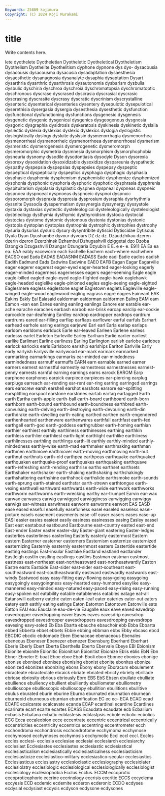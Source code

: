 ```yaml
---
Keywords: 25809 kojimura
Copyright: (C) 2024 Koji Murakami
---
```


# title

Write contents here.



lete dyothelete Dyotheletian
Dyotheletic Dyotheletical Dyotheletism Dyothelism Dyothelite Dyothelitism dyphone dypnone dys dys-
dysacousia dysacousis dysacousma dysacusia dysadaptation dysaesthesia dysaesthetic dysanagnosia dysanalyte dysaphia
dysaptation Dysart dysarthria dysarthric dysarthrosis dysautonomia dysbarism dysbulia dysbulic dyschiria
dyschroa dyschroia dyschromatopsia dyschromatoptic dyschronous dyscrase dyscrased dyscrasia dyscrasial dyscrasic
dyscrasing dyscrasite dyscrasy dyscratic dyscrinism dyscrystalline dysenteric dysenterical dysenteries dysentery
dysepulotic dysepulotical dyserethisia dysergasia dysergia dysesthesia dysesthetic dysfunction dysfunctional dysfunctioning
dysfunctions dysgenesic dysgenesis dysgenetic dysgenic dysgenical dysgenics dysgeogenous dysgnosia dysgonic
dysgraphia dysidrosis dyskeratosis dyskinesia dyskinetic dyslalia dyslectic dyslexia dyslexias dyslexic
dyslexics dyslogia dyslogistic dyslogistically dyslogy dysluite dyslysin dysmenorrhagia dysmenorrhea dysmenorrheal
dysmenorrheic dysmenorrhoea dysmenorrhoeal dysmerism dysmeristic dysmerogenesis dysmerogenetic dysmeromorph dysmeromorphic dysmetria
dysmnesia dysmorphism dysmorphophobia dysneuria dysnomy dysodile dysodontiasis dysodyle Dyson dysorexia
dysorexy dysoxidation dysoxidizable dysoxidize dyspareunia dyspathetic dyspathy dyspepsia dyspepsias dyspepsies
dyspepsy dyspeptic dyspeptical dyspeptically dyspeptics dysphagia dysphagic dysphasia dysphasic dysphemia
dysphemism dysphemistic dysphemize dysphemized dysphonia dysphonic dysphoria dysphoric dysphotic dysphrasia
dysphrenia dyspituitarism dysplasia dysplastic dyspnea dyspneal dyspneas dyspneic dyspnoea dyspnoeal
dyspnoeas dyspnoeic dyspnoi dyspnoic dysporomorph dyspraxia dysprosia dysprosium dysraphia dysrhythmia
dyssnite Dyssodia dysspermatism dyssynergia dyssynergy dyssystole dystaxia dystaxias dystectic dysteleological
dysteleologically dysteleologist dysteleology dysthymia dysthymic dysthyroidism dystocia dystocial dystocias dystome
dystomic dystomous dystonia dystonias dystonic dystopia dystopian dystopias dystrophia dystrophic
dystrophies dystrophy dysuria dysurias dysuric dysury dysyntribite dytiscid Dytiscidae Dytiscus
Dyula Dyun Dyushambe dyvour dyvours DZ dz dz. Dzaudzhikau dzeren
dzerin dzeron Dzerzhinsk Dzhambul Dzhugashvili dziggetai dzo Dzoba Dzongka Dzugashvili
Dzungar Dzungaria Dzyubin E E. e e- e. E911 EA
Ea ea ea. EAA eably eaceworm each Eachelle Eachern each-where
eachwhere EACSO ead Eada EADAS EADASNM EADASS Eade eadi Eadie
eadios eadish Eadith Eadmund Eads Eadwina Eadwine EAEO EAFB Eagan
Eagar Eagarville eager eagerer eagerest eager-eyed eager-hearted eager-looking eagerly eager-minded
eagerness eagernesses eagers eager-seeming Eagle eagle eagle-billed eagled eagle-eyed eagle-flighted
eagle-hawk eaglehawk eagle-headed eaglelike eagle-pinioned eagles eagle-seeing eagle-sighted Eaglesmere eagless
eaglestone eaglet Eagletown eaglets Eagleville eagle-winged eagle-wood eaglewood eagling eagrass
eagre eagres Eaineant EAK Eakins Eakly Eal Ealasaid ealderman ealdorman
ealdormen Ealing EAM eam Eamon -ean ean Eanes eaning eanling
eanlings Eanore ear earable ear-ache earache earaches earbash earbob ear-brisk
earcap earclip ear-cockie earcockle ear-deafening Eardley eardrop eardropper eardrops eardrum
eardrums eared ear-filling earflap earflaps earflower earful earfuls Earhart earhead
earhole earing earings earjewel Earl earl Earla earlap earlaps earldom
earldoms earlduck Earle ear-leaved Earleen Earlene earless earlesss earlet Earleton
Earleville Earley Earlham Earlie earlier earliest earlike Earlimart Earline earliness
Earling Earlington earlish earlobe earlobes earlock earlocks earls Earlsboro earlship
earlships Earlton Earlville Early early earlyish Earlysville earlywood ear-mark earmark
earmarked earmarking earmarkings earmarks ear-minded ear-mindedness earmindedness earmuff earmuffs EARN
earn earnable earned earner earners earnest earnestful earnestly earnestness earnestnesses
earnest-penny earnests earnful earning earnings earns earock EAROM Earp earphone
earphones earpick earpiece earpieces ear-piercing earplug earplugs earreach ear-rending ear-rent
ear-ring earring earringed earrings ears earscrew earsh earshell earshot earshots
earsore ear-splitting earsplitting earspool earstone earstones eartab eartag eartagged Earth
earth Eartha earth-apple earth-ball earth-board earthboard earth-born earthborn earth-bound earthbound
earth-boundness earthbred earth-convulsing earth-delving earth-destroying earth-devouring earth-din earthdrake earth-dwelling earth-eating
earthed earthen earth-engendered earthenhearted earthenware earthenwares earthfall earthfast earth-fed earthgall
earth-god earth-goddess earthgrubber earth-homing earthian earthier earthiest earthily earthiness earthinesses
earthing earthkin earthless earthlier earthliest earth-light earthlight earthlike earthliness earthlinesses
earthling earthlings earth-lit earthly earthly-minded earthly-mindedness earthly-wise earth-mad earthmaker earthmaking
earthman earthmen earthmove earthmover earth-moving earthmoving earth-nut earthnut earthnuts earth-old
earthpea earthpeas earthquake earthquaked earthquaken earthquake-proof earthquakes earthquaking earthquave earth-refreshing
earth-rending earthrise earths earthset earthsets Earthshaker earthshaker earth-shaking earthshaking earthshakingly
earthshattering earthshine earthshock earthslide earthsmoke earth-sounds earth-sprung earth-stained earthstar earth-strewn
earthtongue earth-vexing earthwall earthward earthwards earth-wide earthwork earthworks earthworm earthworms
earth-wrecking earthy ear-trumpet Earvin ear-wax earwax earwaxes earwig earwigged earwigginess
earwigging earwiggy earwigs ear-witness earwitness earworm earworms earwort EAS EASD
ease eased easeful easefully easefulness easel easeled easeless easel-picture easels
easement easements ease-off easer easers eases ease-up EASI easier easies
easiest easily easiness easinesses easing Easley eassel East east eastabout
eastbound Eastbourne east-country easted east-end East-ender Easter easter easter-day Easter-giant
eastering Easter-ledges easterlies easterliness easterling Easterly easterly eastermost Eastern eastern
Easterner easterner easterners Easternism easternize easternized easternizing Easternly easternly easternmost
easters Eastertide eastertide easting eastings East-insular Eastlake Eastland eastland eastlander
Eastleigh eastlin eastling eastlings eastlins Eastman eastman eastmost eastness east-northeast
east-northeastward east-northeastwardly Easton Eastre easts Eastside East-sider east-sider east-southeast east-southeastward
east-southeastwardly eastward eastwardly eastwards east-windy Eastwood easy easy-fitting easy-flowing easy-going
easygoing easygoingly easygoingness easy-hearted easy-humored easylike easy-mannered easy-minded easy-natured easy-paced
easy-rising easy-running easy-spoken eat eatability eatable eatableness eatables eatage eat-all
Eatanswill eatberry eatche eaten eaten-leaf eater eateries eater-out eaters eatery
eath eathly eating eatings Eaton Eatonton Eatontown Eatonville eats Eatton
EAU eau Eauclaire eau-de-vie Eaugalle eaux eave eaved eavedrop eavedropper
eavedropping eaver Eaves eaves eavesdrip eavesdrop eavesdropped eavesdropper eavesdroppers eavesdropping
eavesdrops eavesing eavy-soled Eb Eba Ebarta ebauche ebauchoir ebb Ebba
Ebbarta ebbed Ebberta ebbet ebbets Ebbie ebbing ebbman ebbs Ebby
ebcasc ebcd EBCDIC ebcdic ebdomade Eben Ebenaceae ebenaceous Ebenales ebeneous
Ebeneser Ebenezer ebenezer Ebensburg Eberhard Eberhart Eberle Eberly Ebert Eberta
Eberthella Eberto Ebervale Ebeye EBI Ebionism Ebionite ebionite Ebionitic Ebionitism
Ebionitist Ebionize Eblis eblis EbN Ebn Ebner Ebneter E-boat Eboe
eboe Eboh Eboli ebon Ebonee ebonies ebonige ebonise ebonised ebonises
ebonising ebonist ebonite ebonites ebonize ebonized ebonizes ebonizing ebons Ebony
ebony Eboracum eboulement ebracteate ebracteolate ebraick ebriate ebriated ebricty ebriety
ebrillade ebriose ebriosity ebrious ebriously Ebro EBS EbS Ebsen ebullate
ebulliate ebullience ebulliency ebullient ebulliently ebulliometer ebulliometry ebullioscope ebullioscopic ebullioscopy
ebullition ebullitions ebullitive ebulus eburated eburin eburine Eburna eburnated eburnation
eburnean eburneoid eburneous eburnian eburnification EC ec ec- ECA ECAD
ecad ECAFE ecalcarate ecalcavate ecanda ECAP ecardinal ecardine Ecardines ecarinate
ecart ecarte ecartes ECASS Ecaudata ecaudate ecb Ecballium ecbasis Ecbatana
ecbatic ecblastesis ecblastpsis ecbole ecbolic ecbolics ECC Ecca eccaleobion ecce
eccentrate eccentric eccentrical eccentrically eccentricities eccentricity eccentrics eccentring eccentrometer ecch
ecchondroma ecchondrosis ecchondrotome ecchymoma ecchymose ecchymosed ecchymoses ecchymosis ecchymotic Eccl
eccl eccl. Eccles eccles ecclesi- ecclesia ecclesiae ecclesial ecclesiarch ecclesiarchy
ecclesiast Ecclesiastes ecclesiastes ecclesiastic ecclesiastical ecclesiasticalism ecclesiastically ecclesiasticalness ecclesiasticism ecclesiasticize
ecclesiastico-military ecclesiastico-secular ecclesiastics Ecclesiasticus ecclesiastry ecclesioclastic ecclesiography ecclesiolater ecclesiolatry ecclesiologic
ecclesiological ecclesiologically ecclesiologist ecclesiology ecclesiophobia Ecclus Ecclus. ECCM eccoprotic eccoproticophoric
eccrine eccrinology eccrisis eccritic ECCS eccyclema eccyesis ECD ecdemic ecdemite
ecderon ecderonic ECDO ecdyses ecdysial ecdysiast ecdysis ecdyson ecdysone ecdysones
